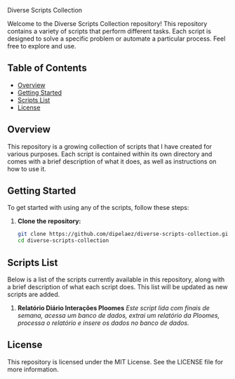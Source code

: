 Diverse Scripts Collection

Welcome to the Diverse Scripts Collection repository! This repository contains a variety of scripts that perform different tasks. Each script is designed to solve a specific problem or automate a particular process. Feel free to explore and use.

## Table of Contents

- [Overview](#overview)
- [Getting Started](#getting-started)
- [Scripts List](#scripts-list)
- [License](#license)

## Overview

This repository is a growing collection of scripts that I have created for various purposes. Each script is contained within its own directory and comes with a brief description of what it does, as well as instructions on how to use it.

## Getting Started

To get started with using any of the scripts, follow these steps:

1. **Clone the repository:**
   ```bash
   git clone https://github.com/dipelaez/diverse-scripts-collection.git
   cd diverse-scripts-collection

## Scripts List
Below is a list of the scripts currently available in this repository, along with a brief description of what each script does. This list will be updated as new scripts are added.


1. **Relatório Diário Interações Ploomes**
*Este script lida com finais de semana, acessa um banco de dados, extrai um relatório da Ploomes,
processa o relatório e insere os dados no banco de dados.*


## License

This repository is licensed under the MIT License. See the LICENSE file for more information.
